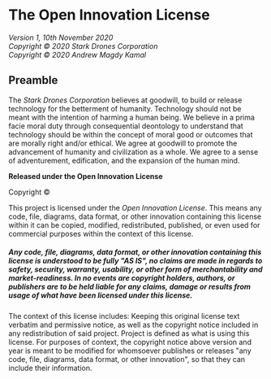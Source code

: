 # The Open Innovation License
*Version 1, 10th November 2020*\
*Copyright © 2020 Stark Drones Corporation*\
*Copyright © 2020 Andrew Magdy Kamal*

## Preamble

The *Stark Drones Corporation* believes at goodwill, to build or release technology for the betterment of humanity. Technology should not be meant with the intention of harming a human being. We believe in a prima facie moral duty through consequential deontology to understand that technology should be within the concept of moral good or outcomes that are morally right and/or ethical. We agree at goodwill to promote the advancement of humanity and civilization as a whole. We agree to a sense of adventurement, edification, and the expansion of the human mind. 

**Released under the Open Innovation License**

Copyright © <YEAR> <COPYRIGHT HOLDER>

This project is licensed under the *Open Innovation License*. This means any code, file, diagrams, data format, or other innovation containing this license within it can be copied, modified, redistributed, published, or even used for commercial purposes within the context of this license. 

##### Any code, file, diagrams, data format, or other innovation containing this license is understood to be fully "AS IS", no claims are made in regards to safety, security, warranty, usability, or other form of merchantability and market-readiness. In no events are copyright holders, authors, or publishers are to be held liable for any claims, damage or results from usage of what have been licensed under this license.

The context of this license includes: Keeping this original license text verbatim and permissive notice, as well as the copyright notice included in any redistribution of said project. Project is defined as what is using this license. For purposes of context, the copyright notice above version and year is meant to be modified for whomsoever publishes or releases "any code, file, diagrams, data format, or other innovation", so that they can include their information.
